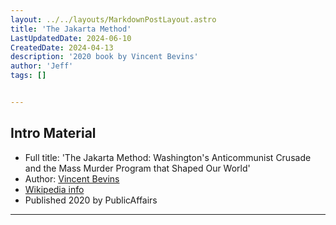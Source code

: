 ```yaml
---
layout: ../../layouts/MarkdownPostLayout.astro
title: 'The Jakarta Method'
LastUpdatedDate: 2024-06-10
CreatedDate: 2024-04-13
description: '2020 book by Vincent Bevins'
author: 'Jeff'
tags: []


---
```


## Intro Material
* Full title: 'The Jakarta Method: Washington's Anticommunist Crusade and the Mass Murder Program that Shaped Our World'
* Author: [Vincent Bevins](https://en.wikipedia.org/wiki/Vincent_Bevins)
* [Wikipedia info](https://en.wikipedia.org/wiki/The_Jakarta_Method)
* Published 2020 by PublicAffairs



***


